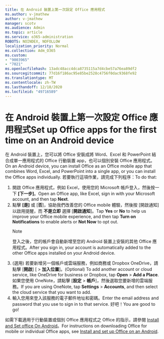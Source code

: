 ```yaml
---
title: 在 Android 裝置上第一次設定 Office 應用程式
ms.author: v-jmathew
author: v-jmathew
manager: scotv
ms.audience: Admin
ms.topic: article
ms.service: o365-administration
ROBOTS: NOINDEX, NOFOLLOW
localization_priority: Normal
ms.collection: Adm_O365
ms.custom:
- "9003965"
- "7021"
ms.openlocfilehash: 13adc48acc4dca8735115a7d4cbe57a76ea89df2
ms.sourcegitcommit: 77d16f186ac95e85be2528c4756f0dac9368fe92
ms.translationtype: MT
ms.contentlocale: zh-TW
ms.lasthandoff: 12/18/2020
ms.locfileid: "49716589"
---
```

# <a name="set-up-office-apps-for-the-first-time-on-an-android-device"></a><span data-ttu-id="7b6a2-102">在 Android 裝置上第一次設定 Office 應用程式</span><span class="sxs-lookup"><span data-stu-id="7b6a2-102">Set up Office apps for the first time on an Android device</span></span>

<span data-ttu-id="7b6a2-103">在 Android 裝置上，您可以將 Office 安裝成將 Word、Excel 和 PowerPoint 結合成單一應用程式的 Office 行動裝置 app，也可以個別安裝 Office 應用程式。</span><span class="sxs-lookup"><span data-stu-id="7b6a2-103">On an Android device, you can install Office as an Office mobile app that combines Word, Excel, and PowerPoint into a single app, or you can install the Office apps individually.</span></span> <span data-ttu-id="7b6a2-104">若要執行這項作業，請完成下列程序：</span><span class="sxs-lookup"><span data-stu-id="7b6a2-104">To do that:</span></span>

1. <span data-ttu-id="7b6a2-105">開啟 Office 應用程式，例如 Excel，使用您的 Microsoft 帳戶登入，然後按一下 **[下一步]**。</span><span class="sxs-lookup"><span data-stu-id="7b6a2-105">Open an Office app, like Excel, sign in with your Microsoft account, and then tap **Next**.</span></span>
2. <span data-ttu-id="7b6a2-106">點擊 **[是]** 或 [**否**]，協助我們改善您的 Office mobile 體驗，然後按 [開啟通知] 以啟用提醒，而 **不是立即** 選擇 [**開啟通知**]。</span><span class="sxs-lookup"><span data-stu-id="7b6a2-106">Tap **Yes** or **No** to help us improve your Office mobile experience, and then tap **Turn on Notifications** to enable alerts or **Not Now** to opt out.</span></span>
    > [!NOTE]
    > <span data-ttu-id="7b6a2-107">登入之後，您的帳戶會自動新增至您的 Android 裝置上安裝的其他 Office 應用程式。</span><span class="sxs-lookup"><span data-stu-id="7b6a2-107">After you sign in, your account is automatically added to the other Office apps installed on your Android device.</span></span>
3. <span data-ttu-id="7b6a2-108"> (選用) 若要新增另一個帳戶或雲端服務，例如商務或 Dropbox OneDrive，請點擊 [**開啟**] [  >  **加入位置**]。</span><span class="sxs-lookup"><span data-stu-id="7b6a2-108">(Optional) To add another account or cloud service, like OneDrive for business or Dropbox, tap **Open** > **Add a Place**.</span></span> <span data-ttu-id="7b6a2-109">如果您使用 OneNote，請點擊 [**設定**  >  **帳戶**]，然後選取您要新增的雲端服務。</span><span class="sxs-lookup"><span data-stu-id="7b6a2-109">If you are using OneNote, tap **Settings** > **Accounts**, and then select the cloud service that you want to add.</span></span>
4. <span data-ttu-id="7b6a2-110">輸入您用來登入該服務的電子郵件地址和密碼。</span><span class="sxs-lookup"><span data-stu-id="7b6a2-110">Enter the email address and password that you use to sign in to that service.</span></span> <span data-ttu-id="7b6a2-111">好吧！</span><span class="sxs-lookup"><span data-stu-id="7b6a2-111">You are good to go!</span></span>

<span data-ttu-id="7b6a2-112">如需下載適用于行動裝置或個別 Office 應用程式之 Office 的指示，請參閱 [Install and Set office On Android](https://go.microsoft.com/fwlink/?linkid=2135287)。</span><span class="sxs-lookup"><span data-stu-id="7b6a2-112">For instructions on downloading Office for mobile or individual Office apps, see [Install and set up Office on an Android](https://go.microsoft.com/fwlink/?linkid=2135287).</span></span>
